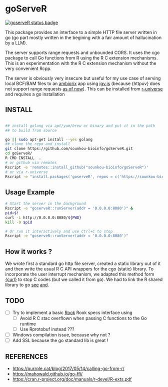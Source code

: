 # goServeR

[![goserveR status badge](https://sounkou-bioinfo.r-universe.dev/goserveR/badges/version)](https://sounkou-bioinfo.r-universe.dev/goserveR)

This package provides an interface to a simple HTTP file server written in go (go part mostly written in the begining with a fair amount of hallucination by a LLM).

The server supports range requests and unbounded CORS. It uses the cgo package to call Go functions from R using the R C extension mechanisms. This is an experimentation with the R C extension mechanism without the very convenient Rcpp.

The server is obviously very insecure but useful for my use case of serving local BCF/BAM files to an [ambiorix](https://ambiorix.dev/) app using [igv.js](https://github.com/igvteam/igv.js) (because {httpuv} does not support range requests [as of now](https://github.com/rstudio/httpuv/issues/259)). This can be installed from [r-universe](https://sounkou-bioinfo.r-universe.dev/goserveR) and requires a go installation

## INSTALL

```bash

## install golang via apt/yum/brew or binary and put it in the path
## to build from source

go || sudo apt-get install --yes golang
## clone the repo and install
git clone https://github.com/sounkou-bioinfo/goServeR.git
cd goServeR/
R CMD INSTALL  .
# or github via remotes
Rscript -e 'remotes::install_github("sounkou-bioinfo/goServeR")'
# or via r-universe 
Rscript -e "install.packages('goserveR', repos = c('https://sounkou-bioinfo.r-universe.dev'))"

```

## Usage Example

```bash
# Start the server in the background
Rscript -e "goserveR::runServer(addr = '0.0.0.0:8080')" &
pid=$!
curl -L http://0.0.0.0:8080/${PWD}
kill -9 $pid

# Or run it interactively and use Ctrl+C to stop
Rscript -e "goserveR::runServer(addr = '0.0.0.0:8080')"
```
## How it works ?
We wrote first a standard go http file server, created a static library out of it and then write the usual R C API wrappers for the cgo (static) library. To incorporate the user interrupt mechanism, we adapted this method form [{curl}](https://stackoverflow.com/questions/40563522/r-how-to-write-interruptible-c-function-and-recover-partial-results) to stop C codes (but we called it from go). We had to link the R shared library to go [see](src/go/serve.go) [and](src/Makevars).

## TODO

- [ ] Try to implement a basic [Rook](https://github.com/jeffreyhorner/Rook) Rook specs interface using
  - [ ] Avoid R C stac overflown when passing C functions to the Go runtime
  - [ ] Use Rprotobuf instead ???
- [ ] Windows compilation issue, because why not ?
- [ ] Add SSL because the go standard lib is great !

## REFERENCES

-   https://purrple.cat/blog/2017/05/14/calling-go-from-r/
-   https://mahowald.github.io/go-ffi/
-   https://cran.r-project.org/doc/manuals/r-devel/R-exts.pdf
